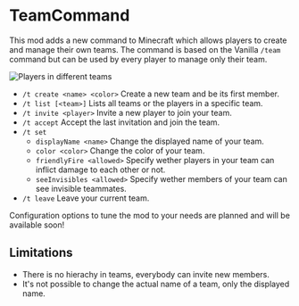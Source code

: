 # TeamCommand

This mod adds a new command to Minecraft which allows players to create and manage their own teams. The command is based
on the Vanilla `/team` command but can be used by every player to manage only their team.

![Players in different teams](https://i.ibb.co/HdxZjC3/players.png)

- `/t create <name> <color>` Create a new team and be its first member.
- `/t list [<team>]` Lists all teams or the players in a specific team.
- `/t invite <player>` Invite a new player to join your team.
- `/t accept` Accept the last invitation and join the team.
- `/t set`
  - `displayName <name>` Change the displayed name of your team.
  - `color <color>` Change the color of your team.
  - `friendlyFire <allowed>` Specify wether players in your team can inflict damage to each other or not.
  - `seeInvisibles <allowed>` Specify wether members of your team can see invisible teammates.
- `/t leave` Leave your current team.

Configuration options to tune the mod to your needs are planned and will be available soon!

## Limitations

- There is no hierachy in teams, everybody can invite new members.
- It's not possible to change the actual name of a team, only the displayed name.